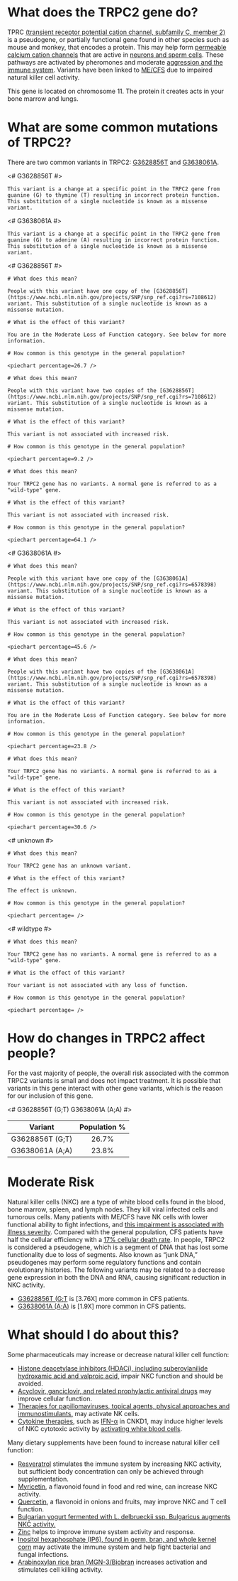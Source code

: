 # What does the TRPC2 gene do?

TPRC [(transient receptor potential cation channel, subfamily C, member 2)](https://www.ncbi.nlm.nih.gov/gene/7221) is a pseudogene, or partially functional gene found in other species such as mouse and monkey, that encodes a protein. This may help form [permeable calcium cation channels](https://www.ncbi.nlm.nih.gov/pubmed/17517433) that are active in [neurons and sperm cells](https://www.ncbi.nlm.nih.gov/pubmed/17217050). These pathways are activated by pheromones and moderate [aggression and the immune system](https://www.ncbi.nlm.nih.gov/pubmed/17217050). Variants have been linked to [ME/CFS](https://www.ncbi.nlm.nih.gov/pubmed/27099524) due to impaired natural killer cell activity.

This gene is located on chromosome 11. The protein it creates acts in your bone marrow and lungs.

<TissueList respiratory system and lung D012137  bone marrow and immune system D007107   />

<GeneAnalysis gene="TRPC2" interval="NC_000011.10:g.3626460_3637559"> 

# What are some common mutations of TRPC2?
 
There are two common variants in TRPC2: [G3628856T](https://www.ncbi.nlm.nih.gov/projects/SNP/snp_ref.cgi?rs=7108612) and [G3638061A](https://www.ncbi.nlm.nih.gov/projects/SNP/snp_ref.cgi?rs=6578398).

<# G3628856T #>
  <Variant hgvs="NC_000011.10:g.3628856G>T" name="G3628856T"> 

    This variant is a change at a specific point in the TRPC2 gene from guanine (G) to thymine (T) resulting in incorrect protein function. This substitution of a single nucleotide is known as a missense variant.

  </Variant>
<# G3638061A #>
  <Variant hgvs="NC_000011.9:g.3638061G>A" name="G3638061A"> 

    This variant is a change at a specific point in the TRPC2 gene from guanine (G) to adenine (A) resulting in incorrect protein function. This substitution of a single nucleotide is known as a missense variant.

  </Variant>

<# G3628856T #>
  <Genotype hgvs="NC_000011.10:g.[3628856G>T];[3628856=]" name="G3628856T"> 

    # What does this mean?
 
    People with this variant have one copy of the [G3628856T](https://www.ncbi.nlm.nih.gov/projects/SNP/snp_ref.cgi?rs=7108612) variant. This substitution of a single nucleotide is known as a missense mutation.

    # What is the effect of this variant?

    You are in the Moderate Loss of Function category. See below for more information.

    # How common is this genotype in the general population?

    <piechart percentage=26.7 />
  </Genotype>
  <Genotype hgvs="NC_000011.10:g.[3628856G>T];[3628856G>T]" name="G3628856T"> 
 
    # What does this mean?

    People with this variant have two copies of the [G3628856T](https://www.ncbi.nlm.nih.gov/projects/SNP/snp_ref.cgi?rs=7108612) variant. This substitution of a single nucleotide is known as a missense mutation.

    # What is the effect of this variant?

    This variant is not associated with increased risk.

    # How common is this genotype in the general population?

    <piechart percentage=9.2 />
  </Genotype>
  <Genotype hgvs="NC_000011.10:g.[3628856=];[3628856=]" name="G3628856T"> 
 
    # What does this mean?

    Your TRPC2 gene has no variants. A normal gene is referred to as a "wild-type" gene.

    # What is the effect of this variant?

    This variant is not associated with increased risk.

    # How common is this genotype in the general population?

    <piechart percentage=64.1 />
  </Genotype>
<# G3638061A #>
  <Genotype hgvs="NC_000011.9:g.[3638061G>A];[3638061=]" name="G3638061A"> 

    # What does this mean?
 
    People with this variant have one copy of the [G3638061A](https://www.ncbi.nlm.nih.gov/projects/SNP/snp_ref.cgi?rs=6578398) variant. This substitution of a single nucleotide is known as a missense mutation.

    # What is the effect of this variant?

    This variant is not associated with increased risk.

    # How common is this genotype in the general population?

    <piechart percentage=45.6 />
  </Genotype>
  <Genotype hgvs="NC_000011.9:g.[3638061G>A];[3638061G>A]" name="G3638061A"> 
 
    # What does this mean?

    People with this variant have two copies of the [G3638061A](https://www.ncbi.nlm.nih.gov/projects/SNP/snp_ref.cgi?rs=6578398) variant. This substitution of a single nucleotide is known as a missense mutation.

    # What is the effect of this variant?

    You are in the Moderate Loss of Function category. See below for more information.

    # How common is this genotype in the general population?

    <piechart percentage=23.8 />
  </Genotype>
  <Genotype hgvs="NC_000011.9:g.[3638061=];[3638061=]" name="G3638061A"> 
 
    # What does this mean?

    Your TRPC2 gene has no variants. A normal gene is referred to as a "wild-type" gene.

    # What is the effect of this variant?

    This variant is not associated with increased risk.

    # How common is this genotype in the general population?

    <piechart percentage=30.6 />
  </Genotype>
<# unknown #>
  <Genotype hgvs="unknown"> 
 
    # What does this mean?

    Your TRPC2 gene has an unknown variant.

    # What is the effect of this variant?

    The effect is unknown.

    # How common is this genotype in the general population?

    <piechart percentage= />
  </Genotype>
<# wildtype #>
  <Genotype hgvs="wildtype">
 
    # What does this mean?

    Your TRPC2 gene has no variants. A normal gene is referred to as a "wild-type" gene.

    # What is the effect of this variant?

    Your variant is not associated with any loss of function.

    # How common is this genotype in the general population?

    <piechart percentage= />
  </Genotype>
</GeneAnalysis>

# How do changes in TRPC2 affect people?

For the vast majority of people, the overall risk associated with the common TRPC2 variants is small and does not impact treatment. It is possible that variants in this gene interact with other gene variants, which is the reason for our inclusion of this gene.

<#  G3628856T (G;T) G3638061A (A;A) #>

| Variant       |Population %           |
| :-------------: |:-------------:| 
| G3628856T (G;T) | 26.7% | 
| G3638061A (A;A) |  23.8%   | 

# Moderate Risk

Natural killer cells (NKC) are a type of white blood cells found in the blood, bone marrow, spleen, and lymph nodes. They kill viral infected cells and tumorous cells. Many patients with ME/CFS have NK cells with lower functional ability to fight infections, and [this impairment is associated with illness severity](https://www.cdc.gov/me-cfs/about/possible-causes.html). Compared with the general population, CFS patients have half the cellular efficiency with a [17% cellular death rate](https://www.ncbi.nlm.nih.gov/pubmed/27099524). In people, TRPC2 is considered a pseudogene, which is a segment of DNA that has lost some functionality due to loss of segments. Also known as “junk DNA,” pseudogenes may perform some regulatory functions and contain evolutionary histories. 
The following variants may be related to a decrease gene expression in both the DNA and RNA, causing significant reduction in NKC activity.
- [G3628856T (G;T](https://www.ncbi.nlm.nih.gov/pubmed/27099524) is [3.76X] more common in CFS patients. 
- [G3638061A (A;A)](https://www.ncbi.nlm.nih.gov/pubmed/27099524) is [1.9X] more common in CFS patients.

# What should I do about this?

Some pharmaceuticals may increase or decrease natural killer cell function:
- [Histone deacetylase inhibitors (HDACi), including suberoylanilide hydroxamic acid and valproic acid,](https://www.ncbi.nlm.nih.gov/pubmed/17349632/) impair NKC function and should be avoided. 
- [Acyclovir, ganciclovir, and related prophylactic antiviral drugs](https://www.ncbi.nlm.nih.gov/pubmed/23993353) may improve cellular function. 
- [Therapies for papillomaviruses, topical agents, physical approaches and immunostimulants,](https://www.ncbi.nlm.nih.gov/pubmed/23993353) may activate NK cells. 
- [Cytokine therapies](https://www.ncbi.nlm.nih.gov/pubmed/23993353), such as [IFN-α](https://www.cancer.gov/about-cancer/treatment/types/immunotherapy/bio-therapies-fact-sheet) in CNKD1, may induce higher levels of NKC cytotoxic activity by [activating white blood cells](https://www.cancer.gov/about-cancer/treatment/types/immunotherapy/bio-therapies-fact-sheet). 

Many dietary supplements have been found to increase natural killer cell function:
- [Resveratrol](https://www.ncbi.nlm.nih.gov/pmc/articles/PMC4855330/) stimulates the immune system by increasing NKC activity, but sufficient body concentration can only be achieved through supplementation. 
- [Myricetin](https://www.ncbi.nlm.nih.gov/pubmed/25075019), a flavonoid found in food and red wine, can increase NKC activity. 
- [Quercetin](https://www.ncbi.nlm.nih.gov/pubmed/19449452), a flavonoid in onions and fruits, may improve NKC and T cell function. 
- [Bulgarian yogurt fermented with L. delbrueckii ssp. Bulgaricus augments NKC activity.](https://www.ncbi.nlm.nih.gov/pubmed/26686726) 
- [Zinc](https://www.ncbi.nlm.nih.gov/pubmed/27021581) helps to improve immune system activity and response. 
- [Inositol hexaphosphate (IP6), found in germ, bran, and whole kernel corn](https://www.ncbi.nlm.nih.gov/pubmed/11366552) may activate the immune system and help fight bacterial and fungal infections. 
- [Arabinoxylan rice bran (MGN-3/Biobran](https://www.ncbi.nlm.nih.gov/pubmed/25541298) increases activation and stimulates cell killing activity.

<symptoms fatigue D005221 pain D010146 tender lymph nodes D000072281 inflamation D007249 />

<diseases D015673 D004198 D020022 />
